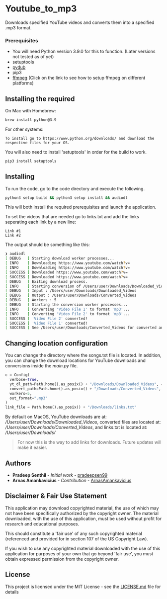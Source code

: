 # Youtube_to_mp3

Downloads specified YouTube videos and converts them into a specified .mp3 format.

### Prerequisites

- You will need Python version 3.9.0 for this to function. (Later versions not tested as of yet)
- setuptools
- [pydub](https://github.com/jiaaro/pydub)
- pip3
- [ffmpeg](https://github.com/jiaaro/pydub#getting-ffmpeg-set-up) (Click on the link to see how to setup ffmpeg on different platforms)

## Installing the required 

On Mac with Homebrew:
```bash
brew install python@3.9
```
For other systems:
```
To install go to https://www.python.org/downloads/ and download the respective files for your OS.
```

You will also need to install 'setuptools' in order for the build to work.
```bash
pip3 install setuptools
```
## Installing

To run the code, go to the code directory and execute the following.
```bash
python3 setup build && python3 setup install && audiodl
```
This will both install the required prerequisites and launch the application.

To set the videos that are needed go to links.txt and add the links seperating each link by a new line:
```
Link #1
Link #2
```

The output should be something like this:
```zsh
❯ audiodl
[ DEBUG   ] Starting download worker processes...
[ INFO    ] Downloading https://www.youtube.com/watch?v=
[ INFO    ] Downloading https://www.youtube.com/watch?v=
[ SUCCESS ] Downloaded https://www.youtube.com/watch?v=
[ SUCCESS ] Downloaded https://www.youtube.com/watch?v=
[ DEBUG   ] Exiting download process.
[ INFO    ] Starting conversion of /Users/user/Downloads/Downloaded_Videos.
[ DEBUG   ] Input : /Users/user/Downloads/Downloaded_Videos
[ DEBUG   ] Output : /Users/user/Downloads/Converted_Videos
[ DEBUG   ] Workers : 5
[ DEBUG   ] Starting the conversion worker processes...
[ INFO    ] Converting 'Video File 1' to format 'mp3'...
[ INFO    ] Converting 'Video File 2' to format 'mp3'...
[ SUCCESS ] 'Video File 2' converted!
[ SUCCESS ] 'Video File 1' converted!
[ SUCCESS ] See /Users/user/Downloads/Converted_Videos for converted audio.
```

## Changing location configuration

You can change the directory where the songs.txt file is located. In addition, you can change the download locations for YouTube downloads and conversions inside the *main.py* file.
```python
c = Config(
  verbose=True,
  yt_dl_path=Path.home().as_posix() + "/Downloads/Downloaded_Videos", <- YouTube downloads location
  convert_path=Path.home().as_posix() + "/Downloads/Converted_Videos", <- Converted file location
  workers=5,
  out_format=".mp3"
)
link_file = Path.home().as_posix() + "/Downloads/links.txt"
```
By default on MacOS, YouTube downloads are at: */Users/user/Downloads/Downloaded_Videos*, converted files are located at: */Users/user/Downloads/Converted_Videos*, and links.txt is located at: */Users/user/Downloads/*

> For now this is the way to add links for downloads. Future updates will make it easier.
## Authors

* **Pradeep Senthil** - *Initial work* - [pradeepsen99](https://github.com/pradeepsen99)
* **Arnas Amankavicius** - *Contribution* - [ArnasAmankavicius](https://github.com/ArnasAmankavicius)

## Disclaimer & Fair Use Statement

This application may download copyrighted material, the use of which may not have been specifically authorized by the copyright owner. The material downloaded, with the use of this application, must be used without profit for research and educational purposes.

This should constitute a 'fair use' of any such copyrighted material (referenced and provided for in section 107 of the US Copyright Law).

If you wish to use any copyrighted material downloaded with the use of this application for purposes of your own that go beyond 'fair use', you must obtain expressed permission from the copyright owner.

## License

This project is licensed under the MIT License - see the [LICENSE.md](LICENSE.md) file for details
